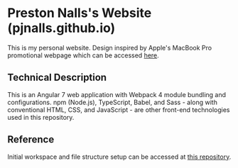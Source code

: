 # Preston Nalls's Website (pjnalls.github.io)

This is my personal website. Design inspired by Apple's MacBook Pro promotional webpage which can be accessed [here](https://www.apple.com/macbook-pro/).

## Technical Description

This is an Angular 7 web application with Webpack 4 module bundling and configurations. npm (Node.js), TypeScript, Babel, and Sass - along with conventional HTML, CSS, and JavaScript - are other front-end technologies used in this repository.

## Reference

Initial workspace and file structure setup can be accessed at [this repository](https://github.com/samteb/Angular-7-Webpack-4).